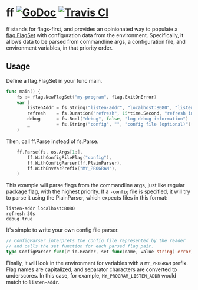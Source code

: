# ff [![GoDoc](https://godoc.org/github.com/peterbourgon/ff?status.svg)](https://godoc.org/github.com/peterbourgon/ff) [![Travis CI](https://travis-ci.org/peterbourgon/ff.svg?branch=master)](https://travis-ci.org/peterbourgon/ff)

ff stands for flags-first, and provides an opinionated way to populate a
[flag.FlagSet](https://golang.org/pkg/flag#FlagSet) with configuration data from
the environment. Specifically, it allows data to be parsed from commandline
args, a configuration file, and environment variables, in that priority order.

## Usage

Define a flag.FlagSet in your func main.

```go
func main() {
	fs := flag.NewFlagSet("my-program", flag.ExitOnError)
	var (
		listenAddr = fs.String("listen-addr", "localhost:8080", "listen address")
		refresh    = fs.Duration("refresh", 15*time.Second, "refresh interval")
		debug      = fs.Bool("debug", false, "log debug information")
		_          = fs.String("config", "", "config file (optional)")
	)
```

Then, call ff.Parse instead of fs.Parse.

```go
	ff.Parse(fs, os.Args[1:],
		ff.WithConfigFileFlag("config"),
		ff.WithConfigParser(ff.PlainParser),
		ff.WithEnvVarPrefix("MY_PROGRAM"),
	)
```

This example will parse flags from the commandline args, just like regular
package flag, with the highest priority. If a `-config` file is specified, it
will try to parse it using the PlainParser, which expects files in this format:

```
listen-addr localhost:8080
refresh 30s
debug true
```

It's simple to write your own config file parser.

```go
// ConfigParser interprets the config file represented by the reader
// and calls the set function for each parsed flag pair.
type ConfigParser func(r io.Reader, set func(name, value string) error) error
```

Finally, it will look in the environment for variables with a `MY_PROGRAM`
prefix. Flag names are capitalized, and separator characters are converted to
underscores. In this case, for example, `MY_PROGRAM_LISTEN_ADDR` would match to
`listen-addr`.
